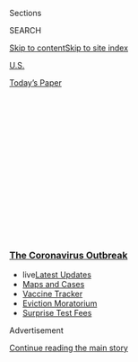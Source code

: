 <div id="app">

<div>

<div>

<div>

<div class="NYTAppHideMasthead css-1q2w90k e1suatyy0">

<div class="section css-ui9rw0 e1suatyy2">

<div class="css-eph4ug er09x8g0">

<div class="css-6n7j50">

</div>

<span class="css-1dv1kvn">Sections</span>

<div class="css-10488qs">

<span class="css-1dv1kvn">SEARCH</span>

</div>

[Skip to content](#site-content)[Skip to site
index](#site-index)

</div>

<div id="masthead-section-label" class="css-1wr3we4 eaxe0e00">

[U.S.](https://www.nytimes3xbfgragh.onion/section/us)

</div>

<div class="css-10698na e1huz5gh0">

</div>

</div>

<div id="masthead-bar-one" class="section hasLinks css-15hmgas e1csuq9d3">

<div class="css-uqyvli e1csuq9d0">

</div>

<div class="css-1uqjmks e1csuq9d1">

</div>

<div class="css-9e9ivx">

[](https://myaccount.nytimes3xbfgragh.onion/auth/login?response_type=cookie&client_id=vi)

</div>

<div class="css-1bvtpon e1csuq9d2">

[Today’s
Paper](https://www.nytimes3xbfgragh.onion/section/todayspaper)

</div>

</div>

</div>

</div>

<div data-aria-hidden="false">

<div id="site-content" data-role="main">

<div>

<div class="css-1aor85t" style="opacity:0.000000001;z-index:-1;visibility:hidden">

<div class="css-1hqnpie">

<div class="css-epjblv">

<span class="css-17xtcya">[U.S.](/section/us)</span><span class="css-x15j1o">|</span><span class="css-fwqvlz">‘They’re
Death Pits’: Virus Claims at Least 7,000 Lives in U.S. Nursing
Homes</span>

</div>

<div class="css-k008qs">

<div class="css-1iwv8en">

<span class="css-18z7m18"></span>

<div>

</div>

</div>

<span class="css-1n6z4y">https://nyti.ms/3epAdwJ</span>

<div class="css-1705lsu">

<div class="css-4xjgmj">

<div class="css-4skfbu" data-role="toolbar" data-aria-label="Social Media Share buttons, Save button, and Comments Panel with current comment count" data-testid="share-tools">

  - 
  - 
  - 
  - 
    
    <div class="css-6n7j50">
    
    </div>

  - 
  - 

</div>

</div>

</div>

</div>

</div>

</div>

<div class="css-13pd83m">

<div class="css-l9svim">

### [<span class="css-pa1jbp"><span class="css-1rxm0ex">The Coronavirus</span><span class="css-1rxm0ex"> Outbreak</span></span>](https://www.nytimes3xbfgragh.onion/news-event/coronavirus?name=styln-coronavirus-national&region=TOP_BANNER&block=storyline_menu_recirc&action=click&pgtype=Article&impression_id=23aaa1e0-f2bc-11ea-9197-0b8458576cb9&variant=undefined)

  - <span class="css-ousu42"><span class="css-12clwdu">live</span>[Latest
    Updates](https://www.nytimes3xbfgragh.onion/2020/09/09/world/covid-19-coronavirus.html?name=styln-coronavirus-national&region=TOP_BANNER&block=storyline_menu_recirc&action=click&pgtype=Article&impression_id=23aac8f0-f2bc-11ea-9197-0b8458576cb9&variant=undefined)</span>
  - <span class="css-ousu42">[Maps and
    Cases](https://www.nytimes3xbfgragh.onion/interactive/2020/us/coronavirus-us-cases.html?name=styln-coronavirus-national&region=TOP_BANNER&block=storyline_menu_recirc&action=click&pgtype=Article&impression_id=23aaf000-f2bc-11ea-9197-0b8458576cb9&variant=undefined)</span>
  - <span class="css-ousu42">[Vaccine
    Tracker](https://www.nytimes3xbfgragh.onion/interactive/2020/science/coronavirus-vaccine-tracker.html?name=styln-coronavirus-national&region=TOP_BANNER&block=storyline_menu_recirc&action=click&pgtype=Article&impression_id=23aaf001-f2bc-11ea-9197-0b8458576cb9&variant=undefined)</span>
  - <span class="css-ousu42">[Eviction
    Moratorium](https://www.nytimes3xbfgragh.onion/2020/09/02/your-money/eviction-moratorium-covid.html?name=styln-coronavirus-national&region=TOP_BANNER&block=storyline_menu_recirc&action=click&pgtype=Article&impression_id=23aaf002-f2bc-11ea-9197-0b8458576cb9&variant=undefined)</span>
  - <span class="css-ousu42">[Surprise Test
    Fees](https://www.nytimes3xbfgragh.onion/2020/09/09/upshot/coronavirus-surprise-test-fees.html?name=styln-coronavirus-national&region=TOP_BANNER&block=storyline_menu_recirc&action=click&pgtype=Article&impression_id=23aaf003-f2bc-11ea-9197-0b8458576cb9&variant=undefined)</span>

</div>

</div>

<div id="top-wrapper" class="css-1sy8kpn">

<div id="top-slug" class="css-l9onyx">

Advertisement

</div>

[Continue reading the main
story](#after-top)

<div class="ad top-wrapper" style="text-align:center;height:100%;display:block;min-height:250px">

<div id="top" class="place-ad" data-position="top" data-size-key="top">

</div>

</div>

<div id="after-top">

</div>

</div>

<div>

<div id="sponsor-wrapper" class="css-1hyfx7x">

<div id="sponsor-slug" class="css-19vbshk">

Supported by

</div>

[Continue reading the main
story](#after-sponsor)

<div id="sponsor" class="ad sponsor-wrapper" style="text-align:center;height:100%;display:block">

</div>

<div id="after-sponsor">

</div>

</div>

<div class="css-186x18t">

</div>

<div class="css-ls6wgr ehdk2mb0">

# ‘They’re Death Pits’: Virus Claims at Least 7,000 Lives in U.S. Nursing Homes

</div>

More than six weeks after the first coronavirus deaths in a nursing
home, outbreaks unfold across the country. About a fifth of U.S. virus
deaths are linked to nursing facilities.

<div class="css-79elbk" data-testid="photoviewer-wrapper">

<div class="css-z3e15g" data-testid="photoviewer-wrapper-hidden">

</div>

<div class="css-1a48zt4 ehw59r15" data-testid="photoviewer-children">

![<span class="css-16f3y1r e13ogyst0" data-aria-hidden="true">A patient
was evacuated from the Magnolia Rehabilitation and Nursing Center in
Riverside, Calif., last
week. </span><span class="css-cnj6d5 e1z0qqy90" itemprop="copyrightHolder"><span class="css-1ly73wi e1tej78p0">Credit...</span><span><span>Chris
Carlson/Associated
Press</span></span></span>](https://static01.graylady3jvrrxbe.onion/images/2020/04/16/us/00virus-nursing-magnolia2/merlin_171409395_a3f3797a-5a18-4d91-b427-e326157dfeea-articleLarge.jpg?quality=75&auto=webp&disable=upscale)

</div>

</div>

<div class="css-18e8msd">

<div class="css-vp77d3 epjyd6m0">

<div class="css-1baulvz">

By [<span class="css-1baulvz" itemprop="name">Farah
Stockman</span>](https://www.nytimes3xbfgragh.onion/by/farah-stockman),
[<span class="css-1baulvz" itemprop="name">Matt
Richtel</span>](https://www.nytimes3xbfgragh.onion/by/matt-richtel),
[<span class="css-1baulvz" itemprop="name">Danielle
Ivory</span>](https://www.nytimes3xbfgragh.onion/by/danielle-ivory) and
[<span class="css-1baulvz last-byline" itemprop="name">Mitch
Smith</span>](https://www.nytimes3xbfgragh.onion/by/mitch-smith)

</div>

</div>

  - 
    
    <div class="css-ld3wwf e16638kd2">
    
    Published April 17, 2020Updated May 13,
    2020
    
    </div>

  - 
    
    <div class="css-4xjgmj">
    
    <div class="css-pvvomx" data-role="toolbar" data-aria-label="Social Media Share buttons, Save button, and Comments Panel with current comment count" data-testid="share-tools">
    
      - 
      - 
      - 
      - 
        
        <div class="css-6n7j50">
        
        </div>
    
      - 
      - 
    
    </div>
    
    </div>

</div>

</div>

<div class="section meteredContent css-1r7ky0e" name="articleBody" itemprop="articleBody">

<div class="css-1fanzo5 StoryBodyCompanionColumn">

<div class="css-53u6y8">

The first warning of the devastation that the
[coronavirus](https://www.nytimes3xbfgragh.onion/2020/05/07/business/coronavirus-nursing-homes.html)
could wreak inside American [nursing
homes](https://www.nytimes3xbfgragh.onion/2020/05/07/business/coronavirus-nursing-homes.html)
came in late February, when residents of a [facility in suburban
Seattle](https://www.nytimes3xbfgragh.onion/2020/03/21/us/coronavirus-nursing-home-kirkland-life-care.html)
perished, one by one, as families waited helplessly outside.

In the ensuing six weeks, large and shockingly lethal outbreaks have
continued to ravage nursing homes across the nation, undeterred by
urgent new safety requirements. Now a nationwide tally by The New York
Times has found the number of people living in or connected to [nursing
homes](https://www.nytimes3xbfgragh.onion/2020/05/13/nyregion/nursing-homes-coronavirus-new-york.html)
who have died of the coronavirus to be at least 7,000, far higher than
previously known.

</div>

</div>

<div>

</div>

<div class="css-1fanzo5 StoryBodyCompanionColumn">

<div class="css-53u6y8">

In New Jersey, 17 bodies piled up in a nursing home morgue, and more
than a quarter of a Virginia home’s residents have died. At least 24
people at a facility in Maryland have died; more than 100 residents and
workers have been infected at another in Kansas; and people have died in
centers for military veterans in Florida, Nevada, New York, Maine,
Massachusetts, Oregon and Washington.

</div>

</div>

<div class="css-1fanzo5 StoryBodyCompanionColumn">

<div class="css-53u6y8">

On Friday, New York officials for the first time disclosed the names of
72 long-term care facilities that have had five or more deaths,
including the Cobble Hill Health Center in Brooklyn where 55 people have
died. At least 14 nursing homes in New York City and its suburbs [have
recorded more than 25 coronavirus-related
deaths](https://www.nytimes3xbfgragh.onion/2020/04/17/nyregion/new-york-nursing-homes-coronavirus-deaths.html).
**** In New Jersey, officials revealed that infections have broken out
in 394 long-term facilities — almost two-thirds of the state’s homes —
and that more than 1,500 deaths were tied to nursing facilities.

Overall, about a fifth of deaths from the virus in the United States
have been tied to nursing homes or other long-term care facilities, the
Times review of cases shows. And more than 36,500 residents and
employees across the nation have contracted it.

</div>

</div>

<div>

</div>

<div class="css-1fanzo5 StoryBodyCompanionColumn">

<div class="css-53u6y8">

In interviews with more than two dozen workers in long-term care
facilities as well as family members of residents and health care
experts, a portrait emerged of a system unequipped to handle the
onslaught and disintegrating further amid the growing crisis.

</div>

</div>

<div class="css-1fanzo5 StoryBodyCompanionColumn">

<div class="css-53u6y8">

“They’re death pits,” said Betsy McCaughey, a former lieutenant governor
of New York who founded the Committee to Reduce Infection Deaths, an
education campaign aimed at stopping hospital-acquired infections.
“These nursing homes are already overwhelmed. They’re crowded and
they’re understaffed. One Covid-positive patient in a nursing home
produces carnage.”

</div>

</div>

![<span class="css-16f3y1r e13ogyst0">“Who else is going to take care of
them?” We spoke with nursing home workers about their fear of catching
and spreading
coronavirus.</span><span class="css-cch8ym"><span class="css-1dv1kvn">Credit</span><span class="css-cnj6d5 e1z0qqy90" itemprop="copyrightHolder"><span class="css-1ly73wi e1tej78p0">Credit...</span><span>Elie
Khadra for The New York
Times</span></span></span>](https://static01.graylady3jvrrxbe.onion/images/2020/03/31/autossell/Video-Thumb/Video-Thumb-videoSixteenByNineJumbo1600.jpg)

<div class="css-1fanzo5 StoryBodyCompanionColumn">

<div class="css-53u6y8">

It is a tragedy that is continuing to unfold, and one that even the dire
figures that are known only partially capture. The number of cases at
these facilities, which include nursing homes, assisted-living
facilities, memory care facilities, retirement and senior communities
and long-term rehabilitation facilities, is almost certainly still
higher since many facilities, counties and states have not provided
detailed information. The outbreaks have been spread across the
sprawling senior care industry, including at publicly run facilities,
those run by nonprofit groups and others managed by large corporations.
Some nursing homes with clusters have a history of safety violations,
persistent staffing problems and limited amenities. Other hard-hit
facilities have sterling health records, luxurious living arrangements
and pricey
rents.

<div id="NYT_MAIN_CONTENT_1_REGION" class="css-9tf9ac">

<div>

<div id="styln-covid-updates-world" class="section interactive-content interactive-size-medium css-1ftcdic">

<div class="css-17ih8de interactive-body">

<div id="styln-briefing-block" data-asset-id="QXJ0aWNsZTpueXQ6Ly9hcnRpY2xlLzA0MTc1MmJmLWNmNmQtNTIyZC1iYWQ1LWQxYmNkZmQyMTZmMg==">

<div class="briefing-block-header-section">

# [Latest Updates: The Coronavirus Outbreak](https://www.nytimes3xbfgragh.onion/2020/09/09/world/covid-19-coronavirus.html?action=click&pgtype=Article&state=default&region=MAIN_CONTENT_1&context=storylines_live_updates)

<div class="briefing-block-ts">

Updated 2020-09-09T16:45:22.130Z

</div>

</div>

  - [Top U.S. health officials update Congress on vaccine development
    and distribution
    plans.](https://www.nytimes3xbfgragh.onion/2020/09/09/world/covid-19-coronavirus.html?action=click&pgtype=Article&state=default&region=MAIN_CONTENT_1&context=storylines_live_updates#link-279e24e2)
  - [As drugmakers pledge to thoroughly vet vaccines, one company pauses
    its trials for a safety
    review.](https://www.nytimes3xbfgragh.onion/2020/09/09/world/covid-19-coronavirus.html?action=click&pgtype=Article&state=default&region=MAIN_CONTENT_1&context=storylines_live_updates#link-5b0bf0d1)
  - [Britain bans gatherings of more than six
    people.](https://www.nytimes3xbfgragh.onion/2020/09/09/world/covid-19-coronavirus.html?action=click&pgtype=Article&state=default&region=MAIN_CONTENT_1&context=storylines_live_updates#link-58edc4cb)

<div class="briefing-block-footer">

<div class="briefing-block-footer-meta">

[See more
updates](https://www.nytimes3xbfgragh.onion/2020/09/09/world/covid-19-coronavirus.html?action=click&pgtype=Article&state=default&region=MAIN_CONTENT_1&context=storylines_live_updates)

</div>

<div class="briefing-block-briefinglinks">

<span>More live coverage:</span>
[Markets](https://www.nytimes3xbfgragh.onion/live/2020/09/09/business/stock-market-today-coronavirus?action=click&pgtype=Article&state=default&region=MAIN_CONTENT_1&context=storylines_live_updates)

</div>

</div>

</div>

</div>

</div>

</div>

</div>

The virus is known to be more deadly to aging, immune-compromised
people, and small, confined settings like nursing homes, where workers
frequently move from one room to the next, are particularly vulnerable
to spreading infection. But oversights and failures also have
contributed to the crisis.

Virus tests and protective gear have been scarce inside many of these
facilities, which are among the most overlooked players in the health
care system. These homes, with staff members who receive less extensive
training than those in hospitals, tend to struggle to slow infectious
diseases. Employees are often poorly paid workers who move between
multiple jobs and return home to communities at risk of contracting the
virus.

All of these factors have allowed the virus to thrive, making its way
into at least 4,100 American nursing homes and other long-term care
facilities, despite increasingly desperate efforts to stop the spread.

</div>

</div>

<div class="css-79elbk" data-testid="photoviewer-wrapper">

<div class="css-z3e15g" data-testid="photoviewer-wrapper-hidden">

</div>

<div class="css-1a48zt4 ehw59r15" data-testid="photoviewer-children">

![<span class="css-16f3y1r e13ogyst0" data-aria-hidden="true">Cleaners
entered the Life Care Center of Kirkland, Wash., last month. The death
of residents in late February at the facility was a first warning of the
devastation the coronavirus could wreak inside an American nursing
home.</span><span class="css-cnj6d5 e1z0qqy90" itemprop="copyrightHolder"><span class="css-1ly73wi e1tej78p0">Credit...</span><span>Grant
Hindsley for The New York
Times</span></span>](https://static01.graylady3jvrrxbe.onion/images/2020/04/16/us/00virus-nursing-lifecare/merlin_170377002_d773c76a-d044-4599-8bfc-8a262624cd0e-articleLarge.jpg?quality=75&auto=webp&disable=upscale)

</div>

</div>

<div class="css-1fanzo5 StoryBodyCompanionColumn">

<div class="css-53u6y8">

Facilities were late to require workers and residents to wear masks —
and some were still not enforcing such policies, workers and family
members said. Facing shortages of tests and of masks, homes often
waited, they said, until residents were showing symptoms of Covid-19
before testing them for the virus and isolating them from others, even
if they had contact with people who had been infected.

</div>

</div>

<div class="css-1fanzo5 StoryBodyCompanionColumn">

<div class="css-53u6y8">

“The residents and staff are being led to slaughter,” said Judith Regan,
an editor and publishing executive whose 91-year-old father, Leo Regan,
lives at the Long Island State Veterans Home at Stony Brook University.
At least 57 residents and 37 staff members there have tested positive
for the virus, and 32 residents have died. “He is on the Titanic, but
there are no lifeboats,” Ms. Regan said. Officials at the veterans home
did not respond to requests for comment.

Employees at some facilities have stopped coming to work. In California,
83 patients with the virus had to be evacuated from a nursing facility
in Riverside County after only one of 13 scheduled certified nursing
assistants appeared at work, public health officials said. Sixteen
employees and dozens of patients had tested positive days earlier.

</div>

</div>

<div>

</div>

<div class="css-1fanzo5 StoryBodyCompanionColumn">

<div class="css-53u6y8">

Even now, protective gear is in short supply at many homes. One nursing
assistant at a Detroit nursing facility said she had been issued an N95
mask but had to make it last three weeks. With no gowns available, she
said she and her co-workers were being told to suit up in the same gowns
that patients sleep in.

In Miami, Rosa Mercedes, a certified nursing assistant at a residential
facility, waited in line in her car for a coronavirus test on Thursday
at the Hard Rock Stadium. She said her facility, which she declined to
name, provides her with one mask each day as she feeds, bathes and helps
multiple patients use the bathroom.

<div id="NYT_MAIN_CONTENT_2_REGION" class="css-9tf9ac">

<div>

</div>

</div>

Now she has a cough and sore throat. “I don’t know if I have it or don’t
have it,” she said. “Everybody’s living in a nightmare.”

Nursing home industry officials acknowledged this week that many of
their facilities were in crisis and said they lacked the protective
equipment and testing that hospitals have received.

</div>

</div>

<div class="css-1fanzo5 StoryBodyCompanionColumn">

<div class="css-53u6y8">

“We don’t have what we need to stop this,” said Mark Parkinson, the
president and chief executive of the American Health Care Association
and the National Center for Assisted Living, a trade organization that
represents skilled nursing facilities and assisted living homes that
house more than a million people. “We have got to have masks, and we
don’t have masks.”

Mr. Parkinson said that federal health authorities have designated
nursing homes and long-term care facilities at a lower priority level
than hospitals, meaning longer turnaround times for test results — a
significant problem for slowing spread.

He said that many employees do not have the option of isolating
themselves from sick patients.

“The cavalry hasn’t arrived,” Mr. Parkinson said. “People will end up
blaming nursing homes and talking about how terrible we are, but it is
the complete lack of prioritization that has put us in the position that
we are in.”

</div>

</div>

<div>

</div>

<div class="css-1fanzo5 StoryBodyCompanionColumn">

<div class="css-53u6y8">

Nursing home facilities have borne the brunt of a structural shift:
Hospitals, seeking to keep costs down, send more vulnerable patients
into a growing industry of nursing homes. Even before the pandemic,
380,000 people died each year from infection at long-term care
facilities, according to the Centers for Disease Control & Prevention.

The Centers for Medicare and Medicaid Services, which regulates the
nation’s more than 15,000 nursing homes, issued [new
guidance](https://www.cms.gov/files/document/qso-20-14-nh-revised.pdf)
last month, telling administrators to restrict all visitors, cancel
group activities, shut down dining rooms and screen all residents and
staff members for fevers and respiratory illnesses.

Families of nursing home residents said some of the new restrictions
were enforced unevenly in some homes; unlocked front doors in some
places, for instance, have failed to stop visits. And even where
enforcement has been strict, staff members could still unwittingly carry
the virus
inside.

</div>

</div>

<div class="css-79elbk" data-testid="photoviewer-wrapper">

<div class="css-z3e15g" data-testid="photoviewer-wrapper-hidden">

</div>

<div class="css-1a48zt4 ehw59r15" data-testid="photoviewer-children">

<div class="css-1xdhyk6 erfvjey0">

<span class="css-1ly73wi e1tej78p0">Image</span>

<div class="css-zjzyr8">

<div data-testid="lazyimage-container" style="height:252.62222222222223px">

</div>

</div>

</div>

<span class="css-16f3y1r e13ogyst0" data-aria-hidden="true">Adrina
Rodriguez, left, talked with a nurse through a window as she visited her
father at the Gateway Care and Rehabilitation Center Tuesday in Hayward,
Calif.</span><span class="css-cnj6d5 e1z0qqy90" itemprop="copyrightHolder"><span class="css-1ly73wi e1tej78p0">Credit...</span><span>Justin
Sullivan/Getty Images</span></span>

</div>

</div>

<div class="css-1fanzo5 StoryBodyCompanionColumn">

<div class="css-53u6y8">

At Canterbury Rehabilitation and Healthcare Center in Richmond, Va.,
where many residents rely on Medicaid to cover costs, triple rooms are
not uncommon. The facility has struggled to hire and retain nursing
staff. As recently as October, federal investigators found nearly two
dozen
[deficiencies](https://www.medicare.gov/nursinghomecompare/previousInspections.html?ID=495272&Inspn=HEALTH&profTab=1&Distn=15.2&loc=RICHMOND%2C%20VA&lat=37.5407246&lng=-77.4360481&name=CANTERBURY%20REHABILITATION%20%26%20HEALTH%20CARE%20CENTER)
at the facility, including a lack of appropriate respiratory care for a
resident and a lack of appropriate ulcer care.

When a few cases of the virus cropped up at Canterbury in mid-March, the
state had only a few hundred test kits available, limiting officials’
ability to figure out how far it had spread, according to Dr. Danny
Avula, the local county’s health official. By the time officials were
able to test everyone a few weeks later, more than 60 residents tested
positive, including some who did not show symptoms. At least 46 of the
facility’s estimated 160 residents have died from the virus, making it
one of the deadliest clusters in the country.

“Nursing homes were not designed to deal with this kind of crisis,” Dr.
Avula said.

Even in the best of times, the facilities struggle to retain staff, and
families of residents of some facilities heaped praise on staff members
for risking their own lives to keep working.The situation has led
anxious families to agonize about whether to try to bring their loved
ones home. But many cannot provide the extensive medical care that is
required and fear exposing others to the virus. As they wrestle with
what to do, many say that they are being given little information about
what is happening inside the homes.

“It’s totally horrifying — I can’t even describe the feeling,” said Adam
Zimmerman, whose 77-year-old mother lives in an acute-care facility near
Los Angeles where cases of the virus have been identified. He said he
speaks by phone regularly with his mother, who has a tracheotomy and
medical conditions, but has not been able to visit her in
weeks.

</div>

</div>

<div class="css-79elbk" data-testid="photoviewer-wrapper">

<div class="css-z3e15g" data-testid="photoviewer-wrapper-hidden">

</div>

<div class="css-1a48zt4 ehw59r15" data-testid="photoviewer-children">

<div class="css-1xdhyk6 erfvjey0">

<span class="css-1ly73wi e1tej78p0">Image</span>

<div class="css-zjzyr8">

<div data-testid="lazyimage-container" style="height:257.77777777777777px">

</div>

</div>

</div>

<span class="css-16f3y1r e13ogyst0" data-aria-hidden="true">Residents
from St. Joseph’s Senior Home were helped onto buses in Woodbridge,
N.J., last month after some residents tested positive for
coronavirus.</span><span class="css-cnj6d5 e1z0qqy90" itemprop="copyrightHolder"><span class="css-1ly73wi e1tej78p0">Credit...</span><span>Seth
Wenig/Associated Press</span></span>

</div>

</div>

<div class="css-1fanzo5 StoryBodyCompanionColumn">

<div class="css-53u6y8">

At a facility in New York City, there had been no indication of a
problem, a grandson of a resident said, until last week when he received
a call that his grandfather, who has Alzheimer’s, was gravely ill. He
was coughing hard and had a fever.

</div>

</div>

<div class="css-1fanzo5 StoryBodyCompanionColumn">

<div class="css-53u6y8">

By Sunday, he was dead. Only later was the family told that the man had
tested positive for the coronavirus, according to the grandson, who
wanted to be identified only by his first name, Andrew, because his
grandmother is still in the nursing home and has yet to be told of her
husband’s death. She, too, has tested positive for the virus, he said.

He said it broke his heart that his grandfather died alone. “I couldn’t
even hold his hand,” he said. “He couldn’t speak English, and he was
just surrounded by strangers. I can’t imagine how scared he must have
been.”

Some facilities have found creative ways to combat the virus. At the
Park Springs Life Plan Community in Stone Mountain, Ga., four staff
members and one resident have tested positive for the virus, but they
have fully recovered. The facility decided to take a rare step: It asked
staff members to volunteer to live on the campus to avoid inadvertently
carrying the virus into the facility from home. Sixty workers
volunteered. Ginger Hansborough, the facility’s accounting director, who
normally lives with a partner and his octogenarian mother, moved in, not
only to protect residents at the facility, but also to protect her
family.

“I didn’t want to be the reason that anything happened to them,” she
said.

Reporting was contributed by Simon Romero, Vanessa Swales, Jack Healy,
John Leland, Alison Saldanha, Karen Yourish, Sarah Almukhtar and Timothy
Williams.

</div>

</div>

<div>

</div>

</div>

<div>

</div>

<div>

</div>

<div>

</div>

<div>

<div id="bottom-wrapper" class="css-1ede5it">

<div id="bottom-slug" class="css-l9onyx">

Advertisement

</div>

[Continue reading the main
story](#after-bottom)

<div id="bottom" class="ad bottom-wrapper" style="text-align:center;height:100%;display:block;min-height:90px">

</div>

<div id="after-bottom">

</div>

</div>

</div>

</div>

</div>

## Site Index

<div>

</div>

## Site Information Navigation

  - [© <span>2020</span> <span>The New York Times
    Company</span>](https://help.nytimes3xbfgragh.onion/hc/en-us/articles/115014792127-Copyright-notice)

<!-- end list -->

  - [NYTCo](https://www.nytco.com/)
  - [Contact
    Us](https://help.nytimes3xbfgragh.onion/hc/en-us/articles/115015385887-Contact-Us)
  - [Work with us](https://www.nytco.com/careers/)
  - [Advertise](https://nytmediakit.com/)
  - [T Brand Studio](http://www.tbrandstudio.com/)
  - [Your Ad
    Choices](https://www.nytimes3xbfgragh.onion/privacy/cookie-policy#how-do-i-manage-trackers)
  - [Privacy](https://www.nytimes3xbfgragh.onion/privacy)
  - [Terms of
    Service](https://help.nytimes3xbfgragh.onion/hc/en-us/articles/115014893428-Terms-of-service)
  - [Terms of
    Sale](https://help.nytimes3xbfgragh.onion/hc/en-us/articles/115014893968-Terms-of-sale)
  - [Site
    Map](https://spiderbites.nytimes3xbfgragh.onion)
  - [Help](https://help.nytimes3xbfgragh.onion/hc/en-us)
  - [Subscriptions](https://www.nytimes3xbfgragh.onion/subscription?campaignId=37WXW)

</div>

</div>

</div>

</div>
